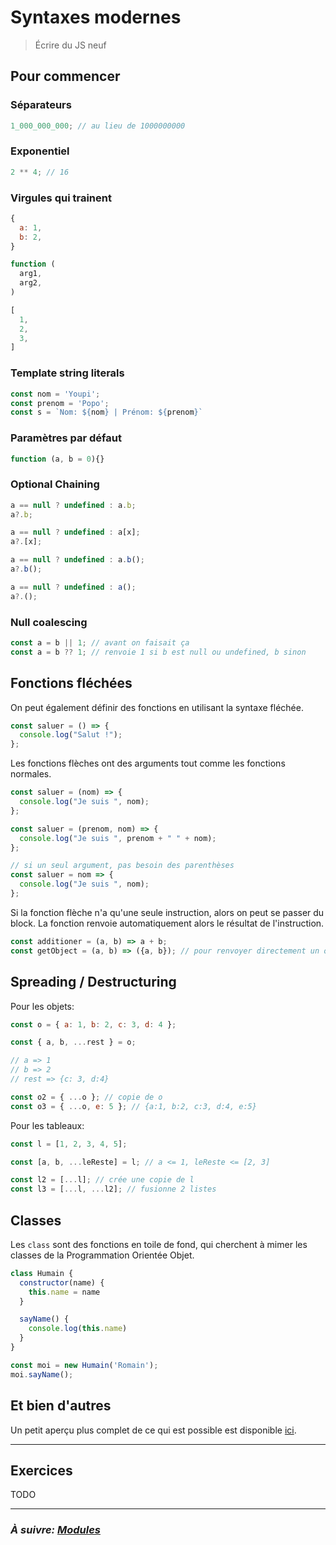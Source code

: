 # Syntaxes modernes

> Écrire du JS neuf

## Pour commencer

### Séparateurs

```js
1_000_000_000; // au lieu de 1000000000
```

### Exponentiel

```js
2 ** 4; // 16
```

### Virgules qui trainent

```js
{
  a: 1,
  b: 2,
}

function (
  arg1,
  arg2,
)

[
  1,
  2,
  3,
]
```

### Template string literals

```js
const nom = 'Youpi';
const prenom = 'Popo';
const s = `Nom: ${nom} | Prénom: ${prenom}`
```
### Paramètres par défaut

```js
function (a, b = 0){}
```

### Optional Chaining

```js
a == null ? undefined : a.b;
a?.b;

a == null ? undefined : a[x];
a?.[x];

a == null ? undefined : a.b();
a?.b();

a == null ? undefined : a();
a?.();
```

### Null coalescing

```js
const a = b || 1; // avant on faisait ça
const a = b ?? 1; // renvoie 1 si b est null ou undefined, b sinon
```

## Fonctions fléchées

On peut également définir des fonctions en utilisant la syntaxe
fléchée.

```js
const saluer = () => {
  console.log("Salut !");
};
```

Les fonctions flèches ont des arguments tout comme les fonctions normales.

```js
const saluer = (nom) => {
  console.log("Je suis ", nom);
};

const saluer = (prenom, nom) => {
  console.log("Je suis ", prenom + " " + nom);
};

// si un seul argument, pas besoin des parenthèses
const saluer = nom => {
  console.log("Je suis ", nom);
};
```

Si la fonction flèche n'a qu'une seule instruction, alors on peut se passer du block. La fonction renvoie automatiquement alors le résultat de l'instruction.

```js
const additioner = (a, b) => a + b;
const getObject = (a, b) => ({a, b}); // pour renvoyer directement un objet
```


## Spreading / Destructuring

Pour les objets:

```js
const o = { a: 1, b: 2, c: 3, d: 4 };

const { a, b, ...rest } = o;

// a => 1
// b => 2
// rest => {c: 3, d:4}

const o2 = { ...o }; // copie de o
const o3 = { ...o, e: 5 }; // {a:1, b:2, c:3, d:4, e:5}
```

Pour les tableaux:

```js
const l = [1, 2, 3, 4, 5];

const [a, b, ...leReste] = l; // a <= 1, leReste <= [2, 3]

const l2 = [...l]; // crée une copie de l
const l3 = [...l, ...l2]; // fusionne 2 listes
```

## Classes

Les `class` sont des fonctions en toile de fond, qui cherchent à mimer les classes de la Programmation Orientée Objet.

```js
class Humain {
  constructor(name) {
    this.name = name
  }

  sayName() {
    console.log(this.name)
  }
}

const moi = new Humain('Romain');
moi.sayName();
```

## Et bien d'autres

Un petit aperçu plus complet de ce qui est possible est disponible [ici](./5-X_es6%2B.md).

---

## Exercices

TODO

---

### _À suivre: [Modules](./5-2_scripts.md)_
